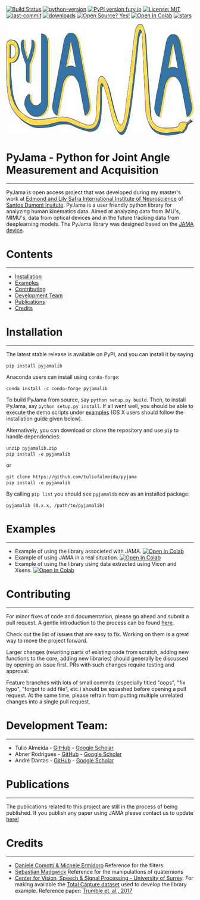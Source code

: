 
[![Build Status](https://api.travis-ci.com/python/mypy.svg?branch=master)](https://travis-ci.com/tuliofalmeida/pyjama)
[![python-version](https://upload.wikimedia.org/wikipedia/commons/a/a5/Blue_Python_3.8_Shield_Badge.svg)](https://www.python.org/)
[![PyPI version fury.io](https://img.shields.io/pypi/v/pyjamalib)](https://pypi.org/project/pyjamalib/)
[![License: MIT](https://img.shields.io/badge/License-MIT-yellow.svg)](https://opensource.org/licenses/MIT)
[![last-commit](https://img.shields.io/github/last-commit/tuliofalmeida/pyjama)](https://github.com/tuliofalmeida/pyjama/commits/main)
[![downloads](https://img.shields.io/pypi/dm/pyjamalib)](https://pypi.org/project/pyjamalib/)
[![Open Source? Yes!](https://badgen.net/badge/Open%20Source%20%3F/Yes%21/blue?icon=github)](https://github.com/tuliofalmeida/pyjama)
[![Open In Colab](https://colab.research.google.com/assets/colab-badge.svg)](https://colab.research.google.com/github/tuliofalmeida/pyjama/blob/main/PyJama_JAMA_exemple.ipynb)
[![stars](https://img.shields.io/github/stars/tuliofalmeida?style=social)](https://github.com/tuliofalmeida/pyjama/stargazers)



<p align="center">
  <img width="900" height="300" src="https://github.com/tuliofalmeida/pyjama/blob/main/docs/pyjama%20logo.png">
</p>


# PyJama - Python for Joint Angle Measurement and Acquisition
---------------------------------------------------------

PyJama is open access project that was developed during my master's work at [Edmond and Lily Safra International Institute of Neuroscience](https://github.com/isd-iin-els) of [Santos Dumont Insitute](http://www.institutosantosdumont.org.br/unidade/instituto-neurociencias-iinels/). PyJama is a user friendly python library for analyzing human kinematics data. Aimed at analyzing data from IMU's, MIMU's, data from optical devices and in the future tracking data from deeplearning models. The PyJama library was designed based on the [JAMA device](https://github.com/tuliofalmeida/jama).


# Contents
-----------
- [Installation](#Installation)
- [Examples](#Examples)
- [Contributing](#contributing)
- [Development Team](#Development-Team)  
- [Publications](#Publications)
- [Credits](#Credits)   

# Installation
--------------

The latest stable release is available on PyPI, and you can install it by saying
```
pip install pyjamalib
```
Anaconda users can install using ``conda-forge``:
```
conda install -c conda-forge pyjamalib
```

To build PyJama from source, say `python setup.py build`.
Then, to install PyJama, say `python setup.py install`.
If all went well, you should be able to execute the demo scripts under [examples](#Examples)
(OS X users should follow the installation guide given below).

Alternatively, you can download or clone the repository and use `pip` to handle dependencies:

```
unzip pyjamalib.zip
pip install -e pyjamalib
```
or
```
git clone https://github.com/tuliofalmeida/pyjama
pip install -e pyjamalib
```

By calling `pip list` you should see `pyjamalib` now as an installed package:
```
pyjamalib (0.x.x, /path/to/pyjamalib)
```

# Examples
-----------

- Example of using the library associeted with JAMA. [![Open In Colab](https://colab.research.google.com/assets/colab-badge.svg)](https://colab.research.google.com/github/tuliofalmeida/pyjama/blob/main/PyJama_JAMA_exemple.ipynb)      
- Example of using JAMA in a real situation. [![Open In Colab](https://colab.research.google.com/assets/colab-badge.svg)](https://colab.research.google.com/github/tuliofalmeida/pyjama/blob/main/PyJama_JAMA_practical_test_.ipynb)      
- Example of using the library using data extracted using Vicon and Xsens. [![Open In Colab](https://colab.research.google.com/assets/colab-badge.svg)](https://colab.research.google.com/github/tuliofalmeida/pyjama/blob/main/Pyjama_total_capture.ipynb) 

# Contributing
--------------

For minor fixes of code and documentation, please go ahead and submit a pull request.  A gentle introduction to the process can be found [here](https://www.freecodecamp.org/news/a-simple-git-guide-and-cheat-sheet-for-open-source-contributors/).

Check out the list of issues that are easy to fix. Working on them is a great way to move the project forward.

Larger changes (rewriting parts of existing code from scratch, adding new functions to the core, adding new libraries) should generally be discussed by opening an issue first. PRs with such changes require testing and approval.

Feature branches with lots of small commits (especially titled "oops", "fix typo", "forgot to add file", etc.) should be squashed before opening a pull request. At the same time, please refrain from putting multiple unrelated changes into a single pull request.

# Development Team:
-------------------

- Tulio Almeida - [GitHub](https://github.com/tuliofalmeida) - [Google Scholar](https://scholar.google.com/citations?user=kkOy-JkAAAAJ&hl=en)
- Abner Rodrigues - [GitHub](https://github.com/abnr) - [Google Scholar](https://scholar.google.com.br/citations?user=0dTid9EAAAAJ&hl=en)
- André Dantas - [GitHub](https://github.com/lordcobisco) - [Google Scholar](https://scholar.google.com.br/citations?user=lH6zW30AAAAJ&hl=en)

# Publications
--------------

The publications related to this project are still in the process of being published. If you publish any paper using JAMA please contact us to update [here!](mailto:tuliofalmeida@hotmail.com)

# Credits 
---------

- [Daniele Comotti & Michele Ermidoro](https://github.com/danicomo/9dof-orientation-estimation) Reference for the filters
- [Sebastian Madgwick](https://www.x-io.co.uk/res/doc/madgwick_internal_report.pdf) Reference for the manipulations of quaternions
- [Center for Vision, Speech & Signal Processing - University of Surrey](https://www.surrey.ac.uk/centre-vision-speech-signal-processing). For making available the [Total Capture dataset](https://cvssp.org/data/totalcapture/) used to develop the library example. Reference paper: [Trumble et. al., 2017](https://core.ac.uk/download/pdf/84589062.pdf)

